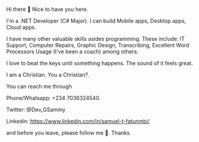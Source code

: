 Hi there 👋
Nice to have you here. 

I'm a .NET Developer (C# Major). I can build Mobile apps, Desktop apps, Cloud apps.

I have many other valuable skills asides programming. These include:
IT Support,
Computer Repairs, 
Graphic Design,
Transcribing,
Excellent Word Processors Usage (I've been a coach)
among others.

I love to beat the keys until something happens. The sound of it feels great. 

I am a Christian. You a Christian?.

You can reach me through

Phone/Whatsapp: +234 7036324540.

Twitter: @Dev_GSammy

Linkedin: https://www.linkedin.com/in/samuel-t-fatunmbi/

and before you leave, please follow me 🤔. Thanks.
